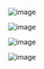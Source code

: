 ![image](https://user-images.githubusercontent.com/90879002/173336048-60b956af-c1a7-49cc-972c-84ac4a9fa5ba.png)



![image](https://user-images.githubusercontent.com/90879002/173335357-cc1b776b-8274-4485-a726-6bc70af33264.png)


![image](https://user-images.githubusercontent.com/90879002/173335254-1892084d-c187-4531-a406-b665836e30af.png)


![image](https://user-images.githubusercontent.com/90879002/173335719-f435d8e2-ecf0-4cb2-8f07-5fce613644e3.png)
